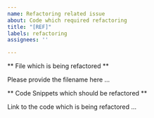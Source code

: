 ```yaml
---
name: Refactoring related issue
about: Code which required refactoring
title: "[REF]"
labels: refactoring
assignees: ''

---
```


** File which is being refactored **

Please provide the filename here ...

** Code Snippets which should be refactored **

Link to the code which is being refactored ...